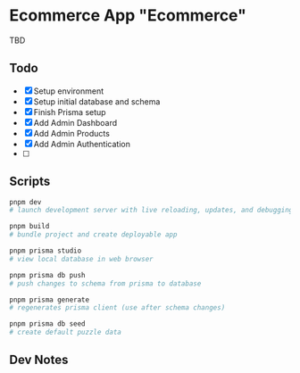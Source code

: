 # Ecommerce App "Ecommerce"

TBD

## Todo

-   [x] Setup environment
-   [x] Setup initial database and schema
-   [x] Finish Prisma setup
-   [x] Add Admin Dashboard
-   [x] Add Admin Products
-   [x] Add Admin Authentication
-   [ ]

## Scripts

```bash
pnpm dev
# launch development server with live reloading, updates, and debugging.

pnpm build
# bundle project and create deployable app

pnpm prisma studio
# view local database in web browser

pnpm prisma db push
# push changes to schema from prisma to database

pnpm prisma generate
# regenerates prisma client (use after schema changes)

pnpm prisma db seed
# create default puzzle data
```

## Dev Notes
